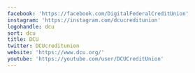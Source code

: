 ```yaml
---
facebook: 'https://facebook.com/DigitalFederalCreditUnion'
instagram: 'https://instagram.com/dcucreditunion'
logohandle: dcu
sort: dcu
title: DCU
twitter: DCUcreditunion
website: 'https://www.dcu.org/'
youtube: 'https://youtube.com/user/DCUCreditUnion'
---
```

